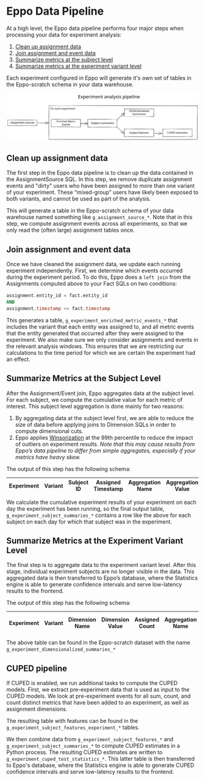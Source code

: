 # Eppo Data Pipeline

At a high level, the Eppo data pipeline performs four major steps when processing your data for experiment analysis:

1. [Clean up assignment data](#clean-up-assignment-data)
2. [Join assignment and event data](#join-assignment-and-event-data)
3. [Summarize metrics at the subject level](#summarize-metrics-at-the-subject-level)
4. [Summarize metrics at the experiment variant level](#summarize-metrics-at-the-experiment-variant-level)

Each experiment configured in Eppo will generate it's own set of tables in the Eppo-scratch schema in your data warehouse.

![Pipeline visualization](../../static/img/building-experiments/experiment-pipeline.svg)

## Clean up assignment data
The first step in the Eppo data pipeline is to clean up the data contained in the AssignmentSource SQL. In this step, we remove duplicate assignment events and "dirty" users who have been assigned to more than one variant of your experiment. These “mixed-group” users have likely been exposed to both variants, and cannot be used as part of the analysis.

This will generate a table in the Eppo-scratch schema of your data warehouse named something like `g_assignment_source_*`. Note that in this step, we compute assignment events across all experiments, so that we only read the (often large) assignment tables once.

## Join assignment and event data

Once we have cleaned the assignment data, we update each running experiment independently.
First, we determine which events occurred during the experiment period. To do this, Eppo does a `left join` from the Assignments computed above to your Fact SQLs on two conditions:

```sql
assignment.entity_id = fact.entity_id
AND
assignment.timestamp <= fact.timestamp
```

This generates a table, `g_experiment_enriched_metric_events_*` that includes the variant that each entity was assigned to, and all metric events that the entity generated that occurred after they were assigned to the experiment. We also make sure we only consider assignments and events in the relevant analysis windows. This ensures that we are restricting our calculations to the time period for which we are certain the experiment had an effect.

## Summarize Metrics at the Subject Level

After the Assignment/Event join, Eppo aggregates data at the subject level. For each subject, we compute the cumulative value for each metric of interest. This subject level aggregation is done mainly for two reasons:

1. By aggregating data at the subject level first, we are able to reduce the size of data before applying joins to Dimension SQLs in order to compute dimensional cuts.
2. Eppo applies [Winsorization](https://en.wikipedia.org/wiki/Winsorizing) at the 99th percentile to reduce the impact of outliers on experiment results. _Note that this may cause results from Eppo’s data pipeline to differ from simple aggregates, especially if your metrics have heavy skew._

The output of this step has the following schema:

| Experiment      | Variant | Subject ID | Assigned Timestamp | Aggregation Name | Aggregation Value |
| ----------- | ----------- | ----------- | ----------- | ----------- | ----------- |

We calculate the cumulative experiment results of your experiment on each day the experiment has been running, so the final output table, `g_experiment_subject_summaries_*` contains a row like the above for each subject on each day for which that subject was in the experiment.

## Summarize Metrics at the Experiment Variant Level

The final step is to aggregate data to the experiment variant level. After this stage, individual experiment subjects are no longer visible in the data. This aggregated data is then transferred to Eppo’s database, where the Statistics engine is able to generate confidence intervals and serve low-latency results to the frontend.

The output of this step has the following schema:

| Experiment      | Variant | Dimension Name | Dimension Value | Assigned Count | Aggregation Name | Aggregation Sum | Aggregation Sum of Squares|
| ----------- | ----------- | ----------- | ----------- | ----------- | ----------- | ----------- | ----------- |

The above table can be found in the Eppo-scratch dataset with the name `g_experiment_dimensionalized_summaries_*`

## CUPED pipeline

If CUPED is enabled, we run additional tasks to compute the CUPED models. First, we extract pre-experiment data that is used as input to the CUPED models. We look at pre-experiment events for all sum, count, and count distinct metrics that have been added to an experiment, as well as assignment dimensions. 

The resulting table with features can be found in the `g_experiment_subject_features_experiment_*` tables.

We then combine data from `g_experiment_subject_features_*` and `g_experiment_subject_summaries_*` to compute CUPED estimates in a Python process. The resulting CUPED estimates are written to `g_experiment_cuped_test_statistics_*`. This latter table is then transferred to Eppo's database, where the Statistics engine is able to generate CUPED confidence intervals and serve low-latency results to the frontend.

